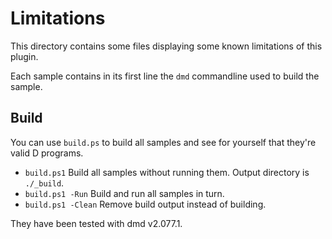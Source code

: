 # Limitations

This directory contains some files displaying some known limitations of this plugin.

Each sample contains in its first line the `dmd` commandline used to build the sample.

## Build
You can use `build.ps` to build all samples and see for yourself that they're valid D programs.

* `build.ps1` Build all samples without running them. Output directory is `./_build`.
* `build.ps1 -Run` Build and run all samples in turn.
* `build.ps1 -Clean` Remove build output instead of building.

They have been tested with dmd v2.077.1.
